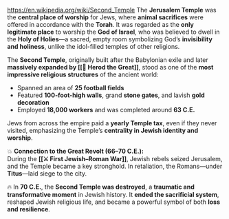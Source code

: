 https://en.wikipedia.org/wiki/Second_Temple
The **Jerusalem Temple** was the **central place of worship** for Jews, where **animal sacrifices** were offered in accordance with the **Torah**. It was regarded as the **only legitimate place** to worship the **God of Israel**, who was believed to dwell in the **Holy of Holies**—a sacred, empty room symbolizing God’s **invisibility and holiness**, unlike the idol-filled temples of other religions.

The **Second Temple**, originally built after the Babylonian exile and later **massively expanded by [[👑 Herod the Great]]**, stood as one of the **most impressive religious structures** of the ancient world:

- Spanned an area of **25 football fields**
- Featured **100-foot-high walls**, grand **stone gates**, and lavish **gold decoration**
- Employed **18,000 workers** and was completed around **63 C.E.**

Jews from across the empire paid a **yearly Temple tax**, even if they never visited, emphasizing the Temple’s **centrality in Jewish identity and worship**.

💥 **Connection to the Great Revolt (66–70 C.E.):**  
During the **[[⚔️ First Jewish–Roman War]]**, Jewish rebels seized Jerusalem, and the Temple became a key stronghold. In retaliation, the Romans—under **Titus**—laid siege to the city.

🔥 In **70 C.E.**, the **Second Temple was destroyed**, a **traumatic and transformative moment** in Jewish history. It **ended the sacrificial system**, reshaped Jewish religious life, and became a powerful symbol of both **loss and resilience**.